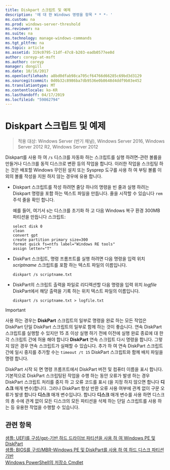 ```yaml
---
title: Diskpart 스크립트 및 예제
description: '에 대 한 Windows 명령을 항목 * * *- '
ms.custom: na
ms.prod: windows-server-threshold
ms.reviewer: na
ms.suite: na
ms.technology: manage-windows-commands
ms.tgt_pltfrm: na
ms.topic: article
ms.assetid: 319c0795-11df-47c8-b203-eadb0577ee0d
author: coreyp-at-msft
ms.author: coreyp
manager: dongill
ms.date: 10/16/2017
ms.openlocfilehash: a8bd0dfab98ca705cf64766d66285c69bd3d3129
ms.sourcegitcommit: 0d0b32c8986ba7db9536e0b8648d4ddf9b03e452
ms.translationtype: MT
ms.contentlocale: ko-KR
ms.lasthandoff: 04/17/2019
ms.locfileid: "59862794"
---
```

# <a name="diskpart-scripts-and-examples"></a>Diskpart 스크립트 및 예제

>적용 대상: Windows Server (반기 채널), Windows Server 2016, Windows Server 2012 R2, Windows Server 2012

Diskpart를 사용 하 여 `/s` 디스크를 자동화 하는 스크립트를 실행 하려면\-관련 볼륨을 만들거나 디스크를 동적 디스크로 변환 등의 작업을 합니다. 이러한 작업을 스크립팅 하는 것은 배포할 Windows 무인된 설치 또는 Sysprep 도구를 사용 하 여 부팅 볼륨 이외의 볼륨 작성을 지원 하지 않는 경우에 유용 합니다.  
  
-   Diskpart 스크립트를 작성 하려면 줄당 하나의 명령을 빈 줄과 실행 하려는 Diskpart 명령을 포함 하는 텍스트 파일을 만듭니다. 줄을 시작할 수 있습니다 `rem` 주석 줄을 확인 합니다.  
  
    예를 들어, 여기서 s는 디스크를 초기화 하 고 다음 Windows 복구 환경 300MB 파티션을 만듭니다 스크립트:  
  
    ```  
    select disk 0  
    clean  
    convert gpt  
    create partition primary size=300  
    format quick fs=ntfs label="Windows RE tools"  
    assign letter="T"  
    ```  
  
-   DiskPart 스크립트, 명령 프롬프트를 실행 하려면 다음 명령을 입력 위치 *scriptname* 스크립트를 포함 하는 텍스트 파일의 이름입니다.  
  
    ```  
    diskpart /s scriptname.txt  
    ```  
  
-   DiskPart의 스크립트 출력을 파일로 리디렉션할 다음 명령을 입력 위치 *logfile* DiskPart에서 해당 출력을 기록 하는 위치 텍스트 파일의 이름입니다.  
  
    ```  
    diskpart /s scriptname.txt > logfile.txt  
    ```  
  
> [!IMPORTANT]  
> 사용 하는 경우는 **DiskPart** 스크립트의 일부로 명령을 완료 하는 모든 작업은 DiskPart 단일 DiskPart 스크립트의 일부로 함께 하는 것이 좋습니다. 연속 DiskPart 스크립트를 실행할 수 있지만 15 초 이상 실행 하기 전에 이전에 실행 완료 종료에 대 한 각 스크립트 간에 허용 해야 합니다 **DiskPart** 연속 스크립트 다시 명령을 합니다. 그렇지 않은 경우 연속 스크립트가 실패할 수 있습니다. 추가 하 여 연속 DiskPart 스크립트 간에 일시 중지를 추가할 수는 `timeout /t 15` DiskPart 스크립트와 함께 배치 파일을 명령 합니다.  
  
DiskPart 시작 되 면 명령 프롬프트에서 DiskPart 버전 및 컴퓨터 이름을 표시 합니다. 기본적으로 DiskPart 스크립팅된 작업을 수행 하는 동안 오류가 발생 하는 경우 DiskPart 스크립트 처리를 중지 하 고 오류 코드를 표시 \(을 지정 하지 않으면 합니다 **디스크** 매개 변수\)합니다. 그러나 DiskPart 항상 반환 오류 사용 여부에 관계 없이 구문 오류가 발생 합니다 **디스크** 매개 변수입니다. 합니다 **디스크** 매개 변수를 사용 하면 디스크의 총 수에 관계 없이 모든 디스크의 모든 파티션을 삭제 하는 단일 스크립트를 사용 하는 등 유용한 작업을 수행할 수 있습니다.  
  
## <a name="see-also"></a>관련 항목  
[샘플: UEFI를 구성\/gpt\-기반 하드 드라이브 파티션을 사용 하 여 Windows PE 및 DiskPart](https://technet.microsoft.com/library/hh825686.aspx)  
[샘플: BIOS를 구성\/MBR\-Windows PE 및 DiskPart를 사용 하 여 하드 디스크 파티션 기반](https://technet.microsoft.com/library/hh825677.aspx)  
[Windows PowerShell의 저장소 Cmdlet](https://technet.microsoft.com/library/hh848705.aspx)  
  

